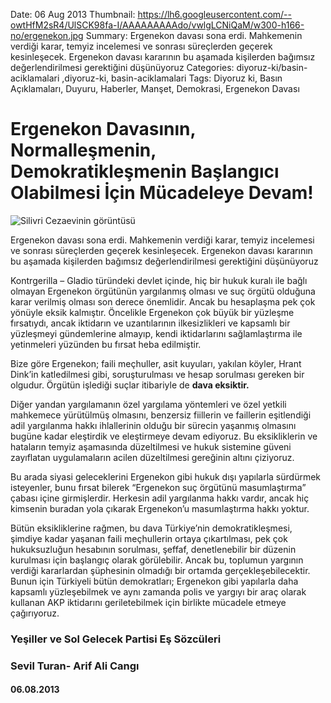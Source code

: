 Date: 06 Aug 2013
Thumbnail: https://lh6.googleusercontent.com/--owtHfM2sR4/UlSCK98fa-I/AAAAAAAAAdo/vwlgLCNiQaM/w300-h166-no/ergenekon.jpg
Summary: Ergenekon davası sona erdi. Mahkemenin verdiği karar, temyiz incelemesi ve sonrası süreçlerden geçerek kesinleşecek. Ergenekon davası kararının bu aşamada kişilerden bağımsız değerlendirilmesi gerektiğini düşünüyoruz
Categories: diyoruz-ki/basin-aciklamalari ,diyoruz-ki, basin-aciklamalari
Tags: Diyoruz ki, Basın Açıklamaları, Duyuru, Haberler, Manşet, Demokrasi, Ergenekon Davası

# Ergenekon Davasının, Normalleşmenin, Demokratikleşmenin Başlangıcı Olabilmesi İçin Mücadeleye Devam!

![Silivri Cezaevinin görüntüsü](https://lh6.googleusercontent.com/--owtHfM2sR4/UlSCK98fa-I/AAAAAAAAAdo/vwlgLCNiQaM/w300-h166-no/ergenekon.jpg)

Ergenekon davası sona erdi. Mahkemenin verdiği karar, temyiz incelemesi ve sonrası süreçlerden geçerek kesinleşecek. Ergenekon davası kararının bu aşamada kişilerden bağımsız değerlendirilmesi gerektiğini düşünüyoruz

Kontrgerilla – Gladio türündeki devlet içinde, hiç bir hukuk kuralı ile bağlı olmayan Ergenekon örgütünün yargılanmış olması ve suç örgütü olduğuna karar verilmiş olması son derece önemlidir. Ancak bu hesaplaşma pek çok yönüyle eksik kalmıştır. Öncelikle Ergenekon çok büyük bir yüzleşme fırsatıydı, ancak iktidarın ve uzantılarının ilkesizlikleri ve kapsamlı bir yüzleşmeyi gündemlerine almayıp, kendi iktidarlarını sağlamlaştırma ile yetinmeleri yüzünden bu fırsat heba edilmiştir.

Bize göre Ergenekon; faili meçhuller, asit kuyuları, yakılan köyler, Hrant Dink’in katledilmesi gibi, soruşturulması ve hesap sorulması gereken bir olgudur. Örgütün işlediği suçlar itibariyle de **dava eksiktir.**

Diğer yandan yargılamanın özel yargılama yöntemleri ve özel yetkili mahkemece yürütülmüş olmasını, benzersiz fiillerin ve faillerin eşitlendiği adil yargılanma hakkı ihlallerinin olduğu bir sürecin yaşanmış olmasını bugüne kadar eleştirdik ve eleştirmeye devam ediyoruz. Bu eksikliklerin ve hataların temyiz aşamasında düzeltilmesi ve hukuk sistemine güveni zayıflatan uygulamaların acilen düzeltilmesi gereğinin altını çiziyoruz.

Bu arada siyasi geleceklerini Ergenekon gibi hukuk dışı yapılarla sürdürmek isteyenler, bunu fırsat bilerek “Ergenekon suç örgütünü masumlaştırma” çabası içine girmişlerdir. Herkesin adil yargılanma hakkı vardır, ancak hiç kimsenin buradan yola çıkarak Ergenekon’u masumlaştırma hakkı yoktur.

Bütün eksikliklerine rağmen, bu dava Türkiye’nin demokratikleşmesi, şimdiye kadar yaşanan faili meçhullerin ortaya çıkartılması, pek çok hukuksuzluğun hesabının sorulması, şeffaf, denetlenebilir bir düzenin kurulması için başlangıç olarak görülebilir. Ancak bu, toplumun yargının verdiği kararlardan şüphesinin olmadığı bir ortamda gerçekleşebilecektir. Bunun için Türkiyeli bütün demokratları; Ergenekon gibi yapılarla daha kapsamlı yüzleşebilmek ve aynı zamanda polis ve yargıyı bir araç olarak kullanan AKP iktidarını geriletebilmek için birlikte mücadele etmeye çağırıyoruz.


### Yeşiller ve Sol Gelecek Partisi Eş Sözcüleri
### Sevil Turan- Arif Ali Cangı
#### 06.08.2013
